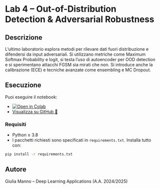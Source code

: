 # Lab 4 – Out-of-Distribution Detection & Adversarial Robustness

## Descrizione

L’ultimo laboratorio esplora metodi per rilevare dati fuori distribuzione e difendersi da input adversariali. Si utilizzano metriche come Maximum Softmax Probability e logit, si testa l’uso di autoencoder per OOD detection e si sperimentano attacchi FGSM sia mirati che non. Si introduce anche la calibrazione (ECE) e tecniche avanzate come ensembling e MC Dropout.

## Esecuzione

Puoi eseguire il notebook:

- [![Open in Colab](https://colab.research.google.com/assets/colab-badge.svg)](https://colab.research.google.com/github/giuliamanno16/DLAppl_lab25/blob/main/Lab4_OOD_2025.ipynb)
- [Visualizza su GitHub 🔗](https://github.com/giuliamanno16/DLAppl_lab25/blob/main/Lab4_OOD_2025.ipynb)

### Requisiti

- Python ≥ 3.8
- I pacchetti richiesti sono specificati in `requirements.txt`. Installa tutto con:

```bash
pip install -r requirements.txt
```

## Autore

Giulia Manno – Deep Learning Applications (A.A. 2024/2025)
